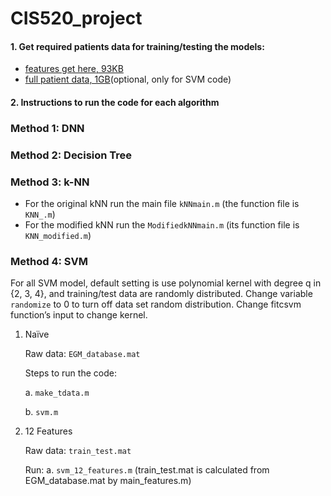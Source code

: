 # CIS520_project
 

#### 1. Get required patients data for training/testing the models:
- [features get here, 93KB](https://www.dropbox.com/s/kwrfj2151296q6m/train_test.mat?dl=0 "train_test.mat")
- [full patient data, 1GB](https://www.dropbox.com/s/qdo3opy1tvmghpl/EGM_database.mat?dl=0 "EGM_database.mat")(optional, only for SVM code)

#### 2. Instructions to run the code for each algorithm

### Method 1: DNN 

### Method 2: Decision Tree

### Method 3: k-NN
- For the original kNN run the main file `kNNmain.m` (the function file is `KNN_.m`)
- For the modified kNN run the `ModifiedkNNmain.m` (its function file is `KNN_modified.m`)

### Method 4: SVM
For all SVM model, default setting is use polynomial kernel with degree q in {2, 3, 4}, and training/test data are randomly distributed. 
Change variable `randomize` to 0 to turn off data set random distribution. Change fitcsvm function’s input to change kernel.

1. Naïve

   Raw data: `EGM_database.mat`
   
   Steps to run the code:
   
   a. `make_tdata.m`
   
   b. `svm.m`
  
2. 12 Features

   Raw data: `train_test.mat`
   
   Run:
   a. `svm_12_features.m` (train_test.mat is calculated from EGM_database.mat by main_features.m)
 

